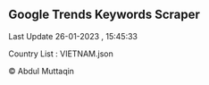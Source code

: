 

## Google Trends Keywords Scraper 
 
Last Update 26-01-2023 , 15:45:33

Country List :
VIETNAM.json



© Abdul Muttaqin 
